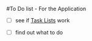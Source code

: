 #To Do list - For the Application

- [ ] see if [Task Lists](https://github.com/blog/1375-task-lists-in-gfm-%0Aissues-pulls-comments) work
- [ ] find out what to do



